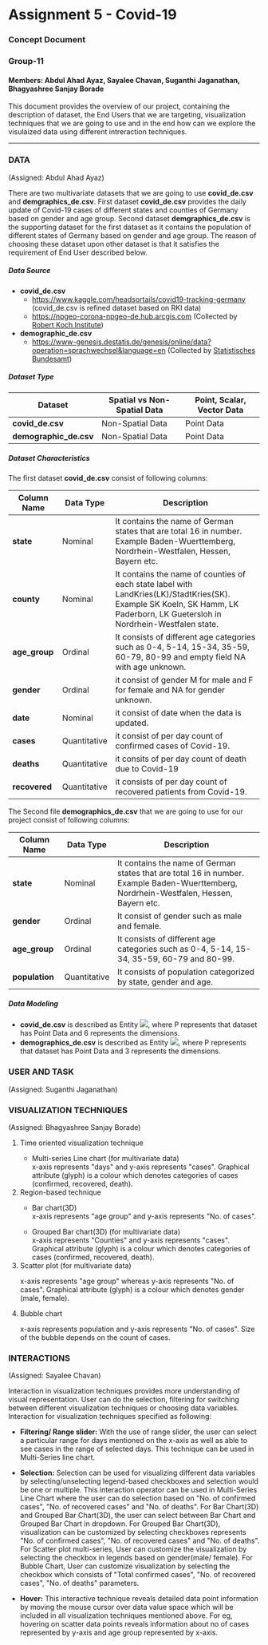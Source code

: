 # Assignment 5 - Covid-19

### Concept Document

### Group-11

#### Members: Abdul Ahad Ayaz, Sayalee Chavan, Suganthi Jaganathan, Bhagyashree Sanjay Borade

This document provides the overview of our project, containing the description of dataset, the End Users that we are targeting, visualization techniques that we are going to use and in the end how can we explore the visulaized data using different intreraction techniques. 

------

### DATA

(Assigned: Abdul Ahad Ayaz)

There are two multivariate datasets that we are going to use **covid_de.csv** and **demgraphics_de.csv**. First dataset **covid_de.csv** provides the daily update of Covid-19 cases of different states and counties of Germany based on gender and age group. Second dataset **demgraphics_de.csv** is the supporting dataset for the first dataset as it contains the population of different states of Germany based on gender and age group. The reason of choosing these dataset upon other dataset is that it satisfies the requirement of End User described below.

##### Data Source

- **covid_de.csv**
  - https://www.kaggle.com/headsortails/covid19-tracking-germany (covid_de.csv is refined dataset based on RKI data)
  - https://npgeo-corona-npgeo-de.hub.arcgis.com (Collected by [Robert Koch Institute](https://www.rki.de/EN/Home/homepage_node.html))
- **demographic_de.csv**
  - https://www-genesis.destatis.de/genesis/online/data?operation=sprachwechsel&language=en (Collected by [Statistisches Bundesamt](https://www.destatis.de/EN/Home/_node.html))

##### Dataset Type

| Dataset                | Spatial vs Non-Spatial Data | Point, Scalar, Vector Data |
| ---------------------- | --------------------------- | -------------------------- |
| **covid_de.csv**       | Non-Spatial Data            | Point Data                 |
| **demographic_de.csv** | Non-Spatial Data            | Point Data                 |

##### Dataset Characteristics

The first dataset **covid_de.csv** consist of following columns:

| Column Name   | Data    Type | Description                                                  |
| ------------- | ------------ | ------------------------------------------------------------ |
| **state**     | Nominal      | It contains the name of German states that are total 16 in number. Example Baden-Wuerttemberg, Nordrhein-Westfalen, Hessen, Bayern etc. |
| **county**    | Nominal      | It contains the name of counties of each state label with LandKries(LK)/StadtKries(SK). Example SK Koeln, SK Hamm, LK Paderborn, LK Guetersloh in Nordrhein-Westfalen state. |
| **age_group** | Ordinal      | It consists of different age categories such as 0-4, 5-14, 15-34, 35-59, 60-79, 80-99 and empty field NA with age unknown. |
| **gender**    | Ordinal      | it consist of gender M for male and F for female and NA for gender unknown. |
| **date**      | Nominal      | it consist of date when the data is updated.                 |
| **cases**     | Quantitative | it consist of per day count of confirmed cases of Covid-19.  |
| **deaths**    | Quantitative | it consits of per day count of death due to Covid-19         |
| **recovered** | Quantitative | it consists of per day count of recovered patients from Covid-19. |

The Second file **demographics_de.csv** that we are going to use for our project consist of following columns: 

| Column Name    | Data Type    | Description                                                  |
| -------------- | ------------ | ------------------------------------------------------------ |
| **state**      | Nominal      | It contains the name of German states that are total 16 in number. Example Baden-Wuerttemberg, Nordrhein-Westfalen, Hessen, Bayern etc. |
| **gender**     | Ordinal      | It consist of gender such as male and female.                |
| **age_group**  | Ordinal      | It consists of different age categories such as 0-4, 5-14, 15-34, 35-59, 60-79 and 80-99. |
| **population** | Quantitative | It consists of population categorized by state, gender and age. |

##### Data Modeling

- **covid_de.csv** is described as Entity <img src="https://render.githubusercontent.com/render/math?math=E_6^P">, where P represents that dataset has Point Data and 6 represents the dimensions.
- **demographics_de.csv** is described as Entity <img src="https://render.githubusercontent.com/render/math?math=E_3^P">, where P represents that dataset has Point Data and 3 represents the dimensions.



### USER AND TASK

(Assigned: Suganthi Jaganathan)



### VISUALIZATION TECHNIQUES

(Assigned: Bhagyashree Sanjay Borade)

<ol>


<li> Time oriented visualization technique</li> 

<ul><li>Multi-series Line chart (for multivariate data)</li>
 x-axis represents "days" and y-axis represents "cases". Graphical attribute (glyph) is a colour which denotes categories of cases (confirmed, recovered, death).</ul>


<li> Region-based technique</li>

<ul><li>Bar chart(3D)</li>
x-axis represents "age group" and y-axis represents "No. of cases".</ul>

<ul><li>Grouped Bar chart(3D) (for multivariate data)</li>
 x-axis represents "Counties" and y-axis represents "cases". Graphical attribute (glyph) is a colour which denotes categories of cases (confirmed, recovered, death).</ul>


<li> Scatter plot (for multivariate data)</li>


 x-axis represents "age group" whereas y-axis represents "No. of cases".  Graphical attribute (glyph) is a colour which denotes gender (male, female).

<li> Bubble chart</li>


 x-axis represents population and y-axis represents "No. of cases". Size of the bubble depends on the count of cases.
</ol>

### INTERACTIONS

(Assigned: Sayalee Chavan)

Interaction in visualization techniques provides more understanding of visual representation. User can do the selection, filtering for switching between different visualization techniques or choosing data variables.
Interaction for visualization techniques specified as following:

-  **Filtering/ Range slider:**
   With the use of range slider, the user can select a particular range for days mentioned on the x-axis as well as able to see cases in the range of selected days. This technique can be used in Multi-Series line chart.

-  **Selection:**
   Selection can be used for visualizing different data variables by selecting/unselecting legend-based checkboxes and selection would be one or multiple. This interaction operator can be used in Multi-Series Line Chart where the user can do selection based on "No. of confirmed cases", "No. of recovered cases" and "No. of deaths". For Bar Chart(3D) and Grouped Bar Chart(3D), the user can select between Bar Chart and Grouped Bar Chart in dropdown. For Grouped Bar Chart(3D), visualization can be customized by selecting checkboxes represents "No. of confirmed cases", "No. of recovered cases" and "No. of deaths".  For Scatter plot multi-series, User can customize the visualization by selecting the checkbox in legends based on gender(male/ female). For Bubble Chart, User can customize visualization by selecting the checkbox which consists of "Total confirmed cases", "No. of recovered cases", "No. of deaths" parameters.

- **Hover:**
  This interactive technique reveals detailed data point information by moving the mouse cursor over data value space which will be included in all visualization techniques mentioned above. For eg, hovering on scatter data points reveals information about no of cases represented by y-axis and age group represented by x-axis.

	
